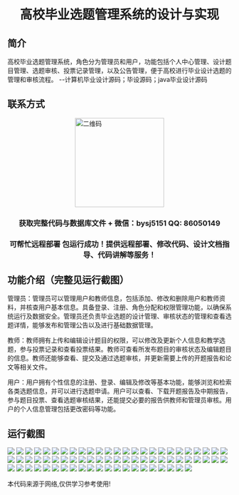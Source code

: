 <p><h1 align="center">高校毕业选题管理系统的设计与实现</h1></p>

## 简介
高校毕业选题管理系统，角色分为管理员和用户，功能包括个人中心管理、设计题目管理、选题审核、投票记录管理，以及公告管理，便于高校进行毕业设计选题的管理和审核流程。    --计算机毕业设计源码；毕设源码；java毕业设计源码


## 联系方式
<img src="https://bs-1329754181.cos.ap-shanghai.myqcloud.com/wx.jpg" alt="二维码" style="display: block; margin: 0 auto;" width="200px">
<p><h3 align="center">获取完整代码与数据库文件 + 微信：bysj5151 QQ: 86050149</h3></p>
<p><h3 align="center">可帮忙远程部署 包运行成功！提供远程部署、修改代码、设计文档指导、代码讲解等服务！</h3></p>

## 功能介绍（完整见运行截图）
管理员：管理员可以管理用户和教师信息，包括添加、修改和删除用户和教师资料，并核查用户基本信息。具备登录、注册、角色分配和权限管理功能，以确保系统运行及数据安全。管理员还负责毕业选题的设计管理、审核状态的管理和查看选题详情，能够发布和管理公告以及进行基础数据管理。

教师：教师拥有上传和编辑设计题目的权限，可以修改及更新个人信息和教学选题，参与投票记录和查看投票结果。教师可查看所发布题目的审核状态及编辑题目的信息。教师还能够查看、提交及通过选题审核，并更新需要上传的开题报告和论文等相关文件。

用户：用户拥有个性信息的注册、登录、编辑及修改等基本功能，能够浏览和检索各类选题信息，并可以进行选题申请。用户可以查看、下载开题报告及中期报告，参与题目投票、查看选题审核结果，还能提交必要的报告供教师和管理员审核。用户的个人信息管理包括更改密码等功能。


## 运行截图
![](https://bs-1329754181.cos.ap-shanghai.myqcloud.com/ssm/CollegeGraduationTopicManagementSystem/img/001.jpg)
![](https://bs-1329754181.cos.ap-shanghai.myqcloud.com/ssm/CollegeGraduationTopicManagementSystem/img/002.jpg)
![](https://bs-1329754181.cos.ap-shanghai.myqcloud.com/ssm/CollegeGraduationTopicManagementSystem/img/003.jpg)
![](https://bs-1329754181.cos.ap-shanghai.myqcloud.com/ssm/CollegeGraduationTopicManagementSystem/img/004.jpg)
![](https://bs-1329754181.cos.ap-shanghai.myqcloud.com/ssm/CollegeGraduationTopicManagementSystem/img/005.jpg)
![](https://bs-1329754181.cos.ap-shanghai.myqcloud.com/ssm/CollegeGraduationTopicManagementSystem/img/006.jpg)
![](https://bs-1329754181.cos.ap-shanghai.myqcloud.com/ssm/CollegeGraduationTopicManagementSystem/img/007.jpg)
![](https://bs-1329754181.cos.ap-shanghai.myqcloud.com/ssm/CollegeGraduationTopicManagementSystem/img/008.jpg)
![](https://bs-1329754181.cos.ap-shanghai.myqcloud.com/ssm/CollegeGraduationTopicManagementSystem/img/009.jpg)
![](https://bs-1329754181.cos.ap-shanghai.myqcloud.com/ssm/CollegeGraduationTopicManagementSystem/img/010.jpg)
![](https://bs-1329754181.cos.ap-shanghai.myqcloud.com/ssm/CollegeGraduationTopicManagementSystem/img/011.jpg)
![](https://bs-1329754181.cos.ap-shanghai.myqcloud.com/ssm/CollegeGraduationTopicManagementSystem/img/012.jpg)
![](https://bs-1329754181.cos.ap-shanghai.myqcloud.com/ssm/CollegeGraduationTopicManagementSystem/img/013.jpg)
![](https://bs-1329754181.cos.ap-shanghai.myqcloud.com/ssm/CollegeGraduationTopicManagementSystem/img/014.jpg)
![](https://bs-1329754181.cos.ap-shanghai.myqcloud.com/ssm/CollegeGraduationTopicManagementSystem/img/015.jpg)
![](https://bs-1329754181.cos.ap-shanghai.myqcloud.com/ssm/CollegeGraduationTopicManagementSystem/img/016.jpg)
![](https://bs-1329754181.cos.ap-shanghai.myqcloud.com/ssm/CollegeGraduationTopicManagementSystem/img/017.jpg)
![](https://bs-1329754181.cos.ap-shanghai.myqcloud.com/ssm/CollegeGraduationTopicManagementSystem/img/018.jpg)
![](https://bs-1329754181.cos.ap-shanghai.myqcloud.com/ssm/CollegeGraduationTopicManagementSystem/img/019.jpg)
![](https://bs-1329754181.cos.ap-shanghai.myqcloud.com/ssm/CollegeGraduationTopicManagementSystem/img/020.jpg)
![](https://bs-1329754181.cos.ap-shanghai.myqcloud.com/ssm/CollegeGraduationTopicManagementSystem/img/021.jpg)
![](https://bs-1329754181.cos.ap-shanghai.myqcloud.com/ssm/CollegeGraduationTopicManagementSystem/img/022.jpg)
![](https://bs-1329754181.cos.ap-shanghai.myqcloud.com/ssm/CollegeGraduationTopicManagementSystem/img/023.jpg)
![](https://bs-1329754181.cos.ap-shanghai.myqcloud.com/ssm/CollegeGraduationTopicManagementSystem/img/024.jpg)
![](https://bs-1329754181.cos.ap-shanghai.myqcloud.com/ssm/CollegeGraduationTopicManagementSystem/img/025.jpg)
![](https://bs-1329754181.cos.ap-shanghai.myqcloud.com/ssm/CollegeGraduationTopicManagementSystem/img/026.jpg)
![](https://bs-1329754181.cos.ap-shanghai.myqcloud.com/ssm/CollegeGraduationTopicManagementSystem/img/027.jpg)
![](https://bs-1329754181.cos.ap-shanghai.myqcloud.com/ssm/CollegeGraduationTopicManagementSystem/img/028.jpg)
![](https://bs-1329754181.cos.ap-shanghai.myqcloud.com/ssm/CollegeGraduationTopicManagementSystem/img/029.jpg)
![](https://bs-1329754181.cos.ap-shanghai.myqcloud.com/ssm/CollegeGraduationTopicManagementSystem/img/030.jpg)
![](https://bs-1329754181.cos.ap-shanghai.myqcloud.com/ssm/CollegeGraduationTopicManagementSystem/img/031.jpg)
![](https://bs-1329754181.cos.ap-shanghai.myqcloud.com/ssm/CollegeGraduationTopicManagementSystem/img/032.jpg)
![](https://bs-1329754181.cos.ap-shanghai.myqcloud.com/ssm/CollegeGraduationTopicManagementSystem/img/033.jpg)
![](https://bs-1329754181.cos.ap-shanghai.myqcloud.com/ssm/CollegeGraduationTopicManagementSystem/img/034.jpg)
![](https://bs-1329754181.cos.ap-shanghai.myqcloud.com/ssm/CollegeGraduationTopicManagementSystem/img/035.jpg)
![](https://bs-1329754181.cos.ap-shanghai.myqcloud.com/ssm/CollegeGraduationTopicManagementSystem/img/036.jpg)
![](https://bs-1329754181.cos.ap-shanghai.myqcloud.com/ssm/CollegeGraduationTopicManagementSystem/img/037.jpg)
![](https://bs-1329754181.cos.ap-shanghai.myqcloud.com/ssm/CollegeGraduationTopicManagementSystem/img/038.jpg)
![](https://bs-1329754181.cos.ap-shanghai.myqcloud.com/ssm/CollegeGraduationTopicManagementSystem/img/039.jpg)
![](https://bs-1329754181.cos.ap-shanghai.myqcloud.com/ssm/CollegeGraduationTopicManagementSystem/img/040.jpg)
![](https://bs-1329754181.cos.ap-shanghai.myqcloud.com/ssm/CollegeGraduationTopicManagementSystem/img/041.jpg)
![](https://bs-1329754181.cos.ap-shanghai.myqcloud.com/ssm/CollegeGraduationTopicManagementSystem/img/042.jpg)
![](https://bs-1329754181.cos.ap-shanghai.myqcloud.com/ssm/CollegeGraduationTopicManagementSystem/img/043.jpg)
![](https://bs-1329754181.cos.ap-shanghai.myqcloud.com/ssm/CollegeGraduationTopicManagementSystem/img/044.jpg)
![](https://bs-1329754181.cos.ap-shanghai.myqcloud.com/ssm/CollegeGraduationTopicManagementSystem/img/045.jpg)
![](https://bs-1329754181.cos.ap-shanghai.myqcloud.com/ssm/CollegeGraduationTopicManagementSystem/img/046.jpg)
![](https://bs-1329754181.cos.ap-shanghai.myqcloud.com/ssm/CollegeGraduationTopicManagementSystem/img/047.jpg)
![](https://bs-1329754181.cos.ap-shanghai.myqcloud.com/ssm/CollegeGraduationTopicManagementSystem/img/048.jpg)
![](https://bs-1329754181.cos.ap-shanghai.myqcloud.com/ssm/CollegeGraduationTopicManagementSystem/img/049.jpg)
![](https://bs-1329754181.cos.ap-shanghai.myqcloud.com/ssm/CollegeGraduationTopicManagementSystem/img/050.jpg)
![](https://bs-1329754181.cos.ap-shanghai.myqcloud.com/ssm/CollegeGraduationTopicManagementSystem/img/051.jpg)
![](https://bs-1329754181.cos.ap-shanghai.myqcloud.com/ssm/CollegeGraduationTopicManagementSystem/img/052.jpg)
![](https://bs-1329754181.cos.ap-shanghai.myqcloud.com/ssm/CollegeGraduationTopicManagementSystem/img/053.jpg)
![](https://bs-1329754181.cos.ap-shanghai.myqcloud.com/ssm/CollegeGraduationTopicManagementSystem/img/054.jpg)
![](https://bs-1329754181.cos.ap-shanghai.myqcloud.com/ssm/CollegeGraduationTopicManagementSystem/img/055.jpg)
![](https://bs-1329754181.cos.ap-shanghai.myqcloud.com/ssm/CollegeGraduationTopicManagementSystem/img/056.jpg)
![](https://bs-1329754181.cos.ap-shanghai.myqcloud.com/ssm/CollegeGraduationTopicManagementSystem/img/057.jpg)
![](https://bs-1329754181.cos.ap-shanghai.myqcloud.com/ssm/CollegeGraduationTopicManagementSystem/img/058.jpg)
![](https://bs-1329754181.cos.ap-shanghai.myqcloud.com/ssm/CollegeGraduationTopicManagementSystem/img/059.jpg)
![](https://bs-1329754181.cos.ap-shanghai.myqcloud.com/ssm/CollegeGraduationTopicManagementSystem/img/060.jpg)
![](https://bs-1329754181.cos.ap-shanghai.myqcloud.com/ssm/CollegeGraduationTopicManagementSystem/img/061.jpg)
![](https://bs-1329754181.cos.ap-shanghai.myqcloud.com/ssm/CollegeGraduationTopicManagementSystem/img/062.jpg)
![](https://bs-1329754181.cos.ap-shanghai.myqcloud.com/ssm/CollegeGraduationTopicManagementSystem/img/063.jpg)
![](https://bs-1329754181.cos.ap-shanghai.myqcloud.com/ssm/CollegeGraduationTopicManagementSystem/img/064.jpg)
![](https://bs-1329754181.cos.ap-shanghai.myqcloud.com/ssm/CollegeGraduationTopicManagementSystem/img/065.jpg)
![](https://bs-1329754181.cos.ap-shanghai.myqcloud.com/ssm/CollegeGraduationTopicManagementSystem/img/066.jpg)
![](https://bs-1329754181.cos.ap-shanghai.myqcloud.com/ssm/CollegeGraduationTopicManagementSystem/img/067.jpg)
![](https://bs-1329754181.cos.ap-shanghai.myqcloud.com/ssm/CollegeGraduationTopicManagementSystem/img/068.jpg)
![](https://bs-1329754181.cos.ap-shanghai.myqcloud.com/ssm/CollegeGraduationTopicManagementSystem/img/069.jpg)
![](https://bs-1329754181.cos.ap-shanghai.myqcloud.com/ssm/CollegeGraduationTopicManagementSystem/img/070.jpg)
![](https://bs-1329754181.cos.ap-shanghai.myqcloud.com/ssm/CollegeGraduationTopicManagementSystem/img/071.jpg)

<p>本代码来源于网络,仅供学习参考使用!</p>
